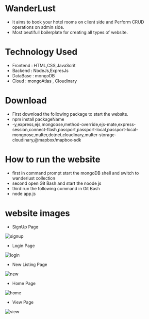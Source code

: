 # WanderLust
- It aims to book your hotel rooms on client side and Perform CRUD operations on admin side.
- Most beutifull boilerplate for creating all types of website.

# Technology Used
- Frontend : HTML,CSS,JavaScrit
- Backend : NodeJs,ExpresJs
- DataBase : mongoDB
- Cloud : mongoAtlas , Cloudinary

# Download
- First download the following package to start the website.
- npm install packageName
- -y,express,ejs,mongoose,method-override,ejs-mate,express-session,connect-flash,passport,passport-local,passport-local-mongoose,multer,dotnet,cloudinary,multer-storage-cloudinary,@mapbox/mapbox-sdk

# How to run the website
- first in command prompt start the mongoDB shell and switch to wanderlust collection
- second open Git Bash and start the noode js
- third run the following command in Git Bash
- node app.js

# website images
- SignUp Page
  
![signup](https://github.com/niranjan-digraje/WanderLust/assets/155544790/87766a69-5b24-4ebf-b049-c9c462f110b3)



- Login Page
  
![login](https://github.com/niranjan-digraje/WanderLust/assets/155544790/e7db0be2-3bea-4497-93b3-56e04d93bfa8)



- New Listing Page
  
![new](https://github.com/niranjan-digraje/WanderLust/assets/155544790/06777428-e7bc-45ec-8a83-606e6c16c44f)



- Home Page
  
![home](https://github.com/niranjan-digraje/WanderLust/assets/155544790/5fe2ed15-99e3-40ea-873a-d289995125ce)



- View Page
  
![view](https://github.com/niranjan-digraje/WanderLust/assets/155544790/38b8aab5-5226-40a5-ba56-e6cd5f5b94e2)




